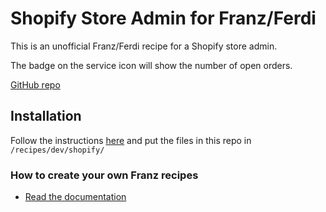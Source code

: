 # Shopify Store Admin for Franz/Ferdi

This is an unofficial Franz/Ferdi recipe for a Shopify store admin.

The badge on the service icon will show the number of open orders.

[GitHub repo](https://github.com/squatto/franz-recipe-shopify)

## Installation

Follow the instructions [here](https://blog.jakelee.co.uk/super-simple-guide-to-adding-a-new-ferdi-service-recipe/)
and put the files in this repo in `/recipes/dev/shopify/`

### How to create your own Franz recipes

* [Read the documentation](https://github.com/meetfranz/plugins)
